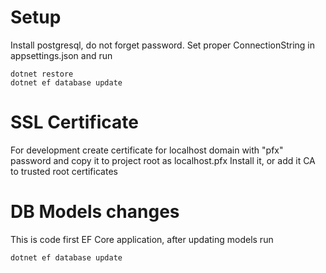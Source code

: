 ﻿# Setup

Install postgresql, do not forget password. Set proper ConnectionString in appsettings.json and run
	
	dotnet restore
	dotnet ef database update

# SSL Certificate

For development create certificate for localhost domain with "pfx" password and copy it to project root as localhost.pfx
Install it, or add it CA to trusted root certificates

# DB Models changes

This is code first EF Core application, after updating models run
	
	dotnet ef database update 